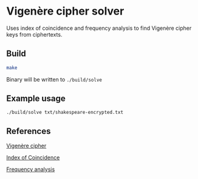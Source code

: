 
# Vigenère cipher solver

Uses index of coincidence and frequency analysis to find Vigenère cipher keys
from ciphertexts.

## Build

```bash
make
```

Binary will be written to `./build/solve`

## Example usage

```
./build/solve txt/shakespeare-encrypted.txt
```

## References

[Vigenère cipher](https://en.wikipedia.org/wiki/Vigen%C3%A8re_cipher)

[Index of Coincidence](https://en.wikipedia.org/wiki/Index_of_coincidence)

[Frequency analysis](https://en.wikipedia.org/wiki/Frequency_analysis)

